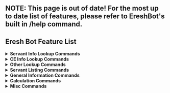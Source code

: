 ## NOTE: This page is out of date! For the most up to date list of features, please refer to EreshBot's built in /help command.

## Eresh Bot Feature List

<details>
  <summary><b>Servant Info Lookup Commands</b></summary>
  Note: All of the following are tabs on the servant embeds. So if you look up any one of these, there will be an array of buttons below the embed to easily switch to any of the other pages.
    <br>
  <img src="https://user-images.githubusercontent.com/56235026/144731106-7e953826-e138-4e2d-be3e-9df71ae50f77.png">
  <br>

  <b>General</b>
  <br>
  <img src="https://user-images.githubusercontent.com/56235026/144730821-063f930b-89b8-45b9-9e24-bc38b13cc334.png">
  <br>
  <b>Skills</b>
  <br>
  <img src="https://user-images.githubusercontent.com/56235026/144730844-61da4a73-103f-4aac-90de-bf8d156f7511.png">
  <br>
  <b>NP</b>
  <br>
  <img src="https://user-images.githubusercontent.com/56235026/144730859-7d51c3cb-6254-4032-9bd9-c7bbd529d146.png">
  <br>
  <b>Passives</b>
  <br>
  <img src="https://user-images.githubusercontent.com/56235026/144730891-64a1750f-36f5-4e60-a7f1-592d9c718a40.png">
  <br>
  <b>Append Skills</b>
  <br>
  <img src="https://user-images.githubusercontent.com/56235026/144730950-031e4a2c-0d9d-44cc-80ba-739df37d03bc.png">
  <br>
  <b>Materials</b>
  <br>
  <img src="https://user-images.githubusercontent.com/56235026/144730923-cc86fc8c-7e4c-4bd6-99c8-10ed9b72a2b1.png">
  <br>
  <b>Materials (In Text)</b> Note, its a bit too long to show the full response here!
  <br>
  <img src="https://user-images.githubusercontent.com/56235026/144731556-77e5ca23-0ce1-4285-9601-a2ecd2a22626.png">
  <br>
  <b>Bond Growth</b>
  <br>
  <img src="https://user-images.githubusercontent.com/56235026/144731034-2f218381-319a-468b-ae37-9cfe12f6fd01.png">
  <br>
  <b>Upgrades</b>
  <br>
  <img src="https://user-images.githubusercontent.com/56235026/144731050-bf7662b1-428a-44a2-89a1-ea55ecf33aad.png">
  <br>
  <b>Banners</b>
  <br>
  <img src="https://user-images.githubusercontent.com/56235026/144731062-ab466026-c704-4d3d-9102-5abc7cb47014.png">
  <br>
</details>

<details>
  <summary><b>CE Info Lookup Commands</b></summary>
  <b>Through looking up the CE itself</b>
  <br>
  <img src="https://user-images.githubusercontent.com/56235026/144731536-30b2b6c0-0dd2-44bc-bc0f-77f4643087f4.png">
  <br>
  <b>Or by looking up the Bond CE of a servant</b>
  <br>
  <img src="https://user-images.githubusercontent.com/56235026/144731529-190c1c8a-2a21-4cd3-946d-6993756b2f62.png">
  <br>
</details>

<details>
  <summary><b>Other Lookup Commands</b></summary>
  <b>Command Codes</b>
  <br>
  <img src="https://user-images.githubusercontent.com/56235026/144731860-fbe4d954-8cb7-4242-aa31-8f72189e1816.png">
  <br>
  <b>Mystic Codes</b>
  <br>
  <img src="https://user-images.githubusercontent.com/56235026/144731610-9eca8e8a-d8f1-4105-95b0-6928f62f49ed.png">
  <br>
  <b>Materials and their Drop Rates for NA or JP</b>
  <br>
  <img src="https://user-images.githubusercontent.com/56235026/144731620-10623352-147b-48ea-8c63-4be0c10c8e6a.png">
  <br>
  <img src="https://user-images.githubusercontent.com/56235026/144731630-6463607d-f697-402e-b31a-0d9a7c58bb58.png">
  <br>
  <b>Map Nodes</b>
  <br>
  <img src="https://user-images.githubusercontent.com/56235026/144731757-cebab92c-a002-4325-a52a-d3ba19068466.png">
  <br>
  <b>Quests</b>
  <br>
  <img src="https://user-images.githubusercontent.com/56235026/144731710-9f3b9fcc-0c7b-49c9-bc00-090cfdbbf067.png">
  <br>
  <b>Servant, CE, and CC Art</b>
  <br>
  <img src="https://user-images.githubusercontent.com/56235026/144731833-c3997390-0219-427b-8f53-55c364e551eb.png">
  <br>
  <img src="https://user-images.githubusercontent.com/56235026/144731842-27808977-4bcd-4bbd-8d4d-0fc5db1468ff.png">
  <br>
  <img src="https://user-images.githubusercontent.com/56235026/144731850-cfd9619a-6299-4e4d-9f4e-00e163cf8a48.png">
  <br>
  <b>Servant Expression sheets</b>
  <br>
  <img src="https://user-images.githubusercontent.com/56235026/144732729-4b94992a-0472-4131-883e-2e6a99cac335.png">
  <br>
  <b>Individual skills, NPs, or passives</b>
  <br>
  <img src="https://user-images.githubusercontent.com/56235026/144732759-3c98a5b2-fffc-40dc-a7fd-699310b132fb.png">
  <br>
</details>

<details>
  <summary><b>Servant Listing Commands</b></summary>
  <b>List Servants by Trait</b>
  <br>
  <img src="https://user-images.githubusercontent.com/56235026/144731894-bf6dafdb-cc9d-4843-acd1-4190bd536f5b.png">
  <br>
  <b>Sort Servants by Specified Arguments</b>
  <br>
  <img src="https://user-images.githubusercontent.com/56235026/144731907-2aec7a8a-a4e9-40ee-82be-54e54921752e.png">
  <br>
  <b>List Servants with a given Voice</b>
  <br>
  <img src="https://user-images.githubusercontent.com/56235026/144731927-490cde41-53d9-4ef7-987b-5c7f82b78405.png">
  <br>
  <b>List Servants/CEs/CCs with a given Illustrator</b>
  <br>
  <img src="https://user-images.githubusercontent.com/56235026/144731951-0ba70d3c-8eb0-455b-a41f-e7e9d761d36c.png">
  <br>
  <b>List Skills/Passives containing a given string</b>
  <br>
  <img src="https://user-images.githubusercontent.com/56235026/144731962-0fa0a67c-6a03-4d5d-b1d0-e60b188b3d8b.png">
  <br>
  <b>List Servants who use a specific material</b><br>
  You can then further filter this by using the buttons at the bottom to exclude or include servants who use the material in their skills, appends, ascensions, or costumes accordingly. The totals will adjust dynamically.
  <br>
  <img src="https://user-images.githubusercontent.com/56235026/144731982-200afe59-611d-4ee3-a34f-1a30e2c6ef53.png">
  <br>
</details>

<details>
  <summary><b>General Information Commands</b></summary>
  <b>Look up class affinity information</b>
  <br>
  <img src="https://user-images.githubusercontent.com/56235026/144732058-9bf2bbcd-3a70-4ec4-bef4-f24fdb88e736.png">
  <br>
  <b>Look up attribute affinity information</b>
  <br>
  <img src="https://user-images.githubusercontent.com/56235026/144732075-5bbfdf77-c579-49f1-ba0c-18e6b286ccaa.png">
  <br>
  <b>Look up various ingame formulas</b>
  <br>
  <img src="https://user-images.githubusercontent.com/56235026/144732086-7267c249-705c-47c3-b8bb-d33acd6fc3da.png">
  <br>
  <b>Look up several infographics from various members of the community</b>
  <br>
  <img src="https://user-images.githubusercontent.com/56235026/144732100-cb3d342f-0f45-4f16-8e7a-9a7c8fe35154.png">
  <br>
  <b>Look up currently active master missions in NA or JP</b>
  <br>
  <img src="https://user-images.githubusercontent.com/56235026/144732104-8bdc7ed0-9d39-4dd8-b076-f223445adef5.png">
  <br>
  <img src="https://user-images.githubusercontent.com/56235026/144732117-a7bf02a1-3ef6-4046-bbb8-97a12cbde664.png">
  <br>
  <b>Look up singularity lengths and optionally sort by phases or chapters</b>
  <br>
  <img src="https://user-images.githubusercontent.com/56235026/144732134-83356ce8-2d63-4a92-877e-a836304b2fe1.png">
  <br>
  <b>Look up master level information</b>
  <br>
  <img src="https://user-images.githubusercontent.com/56235026/144732161-229628c5-3670-46a9-8ad1-ee3ba88a079c.png">
  <br>
  <b>Look up grail cost by rarity</b>
  <br>
  <img src="https://user-images.githubusercontent.com/56235026/144732170-9429704d-2faa-405c-aa76-c1717b08911c.png">
  <br>
  <b>Look up servant or CE stats at a specific level</b>
  <br>
  <img src="https://user-images.githubusercontent.com/56235026/144732188-1e083465-fa77-4b97-8aea-fef2dfb07eaf.png">
  <br>
  <img src="https://user-images.githubusercontent.com/56235026/144732224-afd690e4-e797-49dd-b980-2d721029412f.png">
  <br>
  <b>Look up resources filtered by specific tags</b>
  <br>
  <img src="https://user-images.githubusercontent.com/56235026/144732237-d3be222f-c9a6-4124-a964-efcfdc4f6be4.png">
  <br>
</details>

<details>
  <summary><b>Calculation Commands</b></summary>
  <b>Calculate Gacha odds</b><br>
  You can specify the type of gacha (currently: rateup ssr, rateup sr, any ssr, any sr, old pre-4th anni ssr) as well as specify SQ and/or tickets.
  <br>
  <img src="https://user-images.githubusercontent.com/56235026/144732314-5f72464b-03f5-450d-b95d-b794722383b1.png">
  <br>
  <b>Damage/NP gen calculation like wizard bot</b>
  <br>
  <img src="https://user-images.githubusercontent.com/56235026/144732357-492e545b-ed1c-40a6-901f-21aec36316ed.png">
  <br>
  <img src="https://user-images.githubusercontent.com/56235026/144732345-cf97e1f5-f91c-425e-b920-285257b9ed29.png">
  <br>
  <b>Calculate Instakill chance</b>
  <br>
  <img src="https://user-images.githubusercontent.com/56235026/144732379-6586050b-2534-43e6-9751-37ce06253ad0.png">
  <br>
  <b>Calculate EXP requirements for Servants or CEs</b>
  <br>
  <img src="https://user-images.githubusercontent.com/56235026/144732408-1820e17f-1973-421e-9e51-5c5e23f0c1bf.png">
  <br>
  <img src="https://user-images.githubusercontent.com/56235026/144732417-2595808f-50b3-4611-9be6-f7741dfe1a7f.png">
  <br>
</details>

<details>
  <summary><b>Misc Commands</b></summary>
  <b>List various timers in your local timezone as well as the current server time</b>
  <br>
  <img src="https://user-images.githubusercontent.com/56235026/144732450-34c50007-ae56-47b8-80d0-d03fa637401f.png">
  <br>
  <b>Look up support lists from Rayshift.io</b><br>
  You can either use a friend code, or you can set your support with /setrayshift and people in the same server can look you up by name.
  <br>
  <img src="https://user-images.githubusercontent.com/56235026/144732533-99a759b2-a63e-4578-9a33-033fd71b9053.png">
  <br>
  <b>Flip A Coin... For when you can't decide if you should keep rolling!</b><br>
  You can either use a friend code, or you can set your support with /setrayshift and people in the same server can look you up by name.
  <br>
  <img src="https://user-images.githubusercontent.com/56235026/144732573-6ad84169-29cb-4d94-a52c-35bbebda3066.png">
</details>
